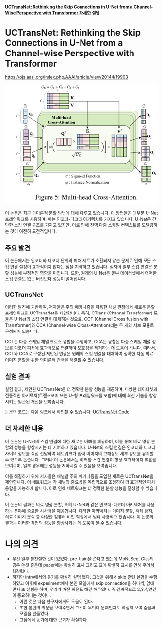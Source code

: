#### [UCTransNet: Rethinking the Skip Connections in U-Net from a Channel-Wise Perspective with Transformer 자세한 설명](./UCTransNet%20(2022).md)

# UCTransNet: Rethinking the Skip Connections in U-Net from a Channel-wise Perspective with Transformer

https://ojs.aaai.org/index.php/AAAI/article/view/20144/19903

![Alt text](images/image-4.png)

이 논문은 최근 의미론적 분할 방법에 대해 다루고 있습니다. 이 방법들은 대부분 U-Net 프레임워크를 사용하며, 이는 인코더-디코더 아키텍처를 가지고 있습니다. U-Net은 간단한 스킵 연결 구조를 가지고 있지만, 이로 인해 전역 다중 스케일 컨텍스트를 모델링하는 것이 여전히 도전적입니다.

## 주요 발견

이 논문에서는 인코더와 디코더 단계의 피처 세트가 호환되지 않는 문제로 인해 모든 스킵 연결 설정이 효과적이지 않다는 점을 지적하고 있습니다. 심지어 일부 스킵 연결은 분할 성능에 부정적인 영향을 미칩니다. 또한, 원래의 U-Net은 일부 데이터셋에서 어떠한 스킵 연결도 없는 버전보다 성능이 떨어집니다.

## UCTransNet

이러한 발견에 기반하여, 저자들은 주의 메커니즘을 이용한 채널 관점에서 새로운 분할 프레임워크인 UCTransNet을 제안합니다. 특히, CTrans (Channel Transformer) 모듈은 U-Net의 스킵 연결을 대체하는 것으로, CCT (Channel Cross fusion with Transformer)와 CCA (Channel-wise Cross-Attention)라는 두 개의 서브 모듈로 구성되어 있습니다.

CCT는 다중 스케일 채널 크로스 융합을 수행하고, CCA는 융합된 다중 스케일 채널 정보를 디코더 피처에 효과적으로 연결하여 모호성을 제거하는 데 도움이 됩니다. 따라서, CCT와 CCA로 구성된 제안된 연결은 원래의 스킵 연결을 대체하여 정확한 자동 의료 이미지 분할을 위한 의미론적 간극을 해결할 수 있습니다.

## 실험 결과

실험 결과, 제안된 UCTransNet은 더 정확한 분할 성능을 제공하며, 다양한 데이터셋과 전통적인 아키텍처(트랜스포머 또는 U-형 프레임워크를 포함)에 대해 최신 기술을 향상시키는 일관된 개선을 보여줍니다.

논문의 코드는 다음 링크에서 확인할 수 있습니다: [UCTransNet Code](https://github.com/McGregorWwww/UCTransNet)

## 더 자세한 내용

이 논문은 U-Net의 스킵 연결에 대한 새로운 이해를 제공하며, 이를 통해 의료 영상 분할의 성능을 향상시키는 데 기여하고 있습니다. U-Net의 스킵 연결은 인코더와 디코더 사이의 정보를 직접 전달하여 네트워크가 입력 이미지의 고해상도 세부 정보를 유지할 수 있도록 돕습니다. 그러나 이 논문에서는 이러한 스킵 연결이 항상 효과적이지 않음을 보여주며, 일부 경우에는 성능을 저하시킬 수 있음을 보여줍니다.

이를 해결하기 위해 저자들은 채널별 주의 메커니즘을 도입한 새로운 UCTransNet을 제안합니다. 이 네트워크는 각 채널의 중요성을 독립적으로 조정하여 더 효과적인 피처 융합을 가능하게 합니다. 이로 인해 네트워크는 더 정확한 분할 성능을 달성할 수 있습니다.

이 논문의 결과는 의료 영상 분할, 특히 U-Net과 같은 인코더-디코더 아키텍처를 사용하는 분야에 중요한 시사점을 제공합니다. 이러한 아키텍처는 이미지 분할, 객체 탐지, 의료 이미지 분석 등 다양한 컴퓨터 비전 작업에서 널리 사용되고 있습니다. 이 논문의 결과는 이러한 작업의 성능을 향상시키는 데 도움이 될 수 있습니다.

# 나의 의견

- 우선 일부 불친절한 것이 있었다. pre-train을 쓴다고 했는데 MoNuSeg, Glas의 경우 쓴것 같은데 paper에는 확실히 표시 그리고 표에 확실히 표시를 안해 주어서 헷갈렸다.
- 하지만 intro에서의 동기를 확실히 설명 했다. 그것을 위해서 skip 관련 실험을 수행하였고 이후에 experiment에서 본인 모델에서 skip connection을 하나씩, 없애면서 또 실험을 하며, 우리가 가진 의문도 해결 해주었다. 즉 결과적으로 2,3,4,연결이 중요하다는 것이다.
  - 이런 것은 다음 연구자에게도 도움이 된다.
  - 또한 본인의 의문을 보여주면서 그것이 무엇이 문제인지도 확실히 보여 줌을써 모델을 만들었다. 
  - 그점에서 동기에 대한 근거가 확실하다.